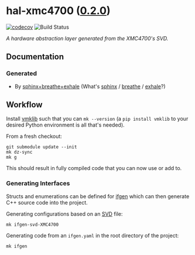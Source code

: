 <!--
    =====================================
    generator=datazen
    version=3.1.4
    hash=a00b9a811adb89af699775cb7275dcf9
    =====================================
-->

# hal-xmc4700 ([0.2.0](https://github.com/vkottler/hal-xmc4700/releases/tag/0.2.0))

[![codecov](https://codecov.io/gh/vkottler/hal-xmc4700/branch/master/graph/badge.svg)](https://codecov.io/gh/vkottler/hal-xmc4700)
![Build Status](https://github.com/vkottler/hal-xmc4700/actions/workflows/yambs-project.yml/badge.svg)

*A hardware abstraction layer generated from the XMC4700's SVD.*

## Documentation

### Generated

* By [sphinx+breathe+exhale](https://vkottler.github.io/cpp/sphinx/hal-xmc4700/)
(What's [sphinx](https://www.sphinx-doc.org/en/master/) /
[breathe](https://breathe.readthedocs.io/en/latest/) /
[exhale](https://exhale.readthedocs.io/en/latest/)?)

## Workflow

Install [vmklib](https://github.com/vkottler/vmklib) such that you can
`mk --version` (a `pip install vmklib` to your desired Python environment is
all that's needed).

From a fresh checkout:

```
git submodule update --init
mk dz-sync
mk g
```

This should result in fully compiled code that you can now use or add to.


### Generating Interfaces

Structs and enumerations can be defined for
[ifgen](https://github.com/vkottler/ifgen) which can then generate C++ source
code into the project.

Generating configurations based on an
[SVD](https://github.com/vkottler/ifgen/tree/master/ifgen/data/svd) file:

```
mk ifgen-svd-XMC4700
```

Generating code from an `ifgen.yaml` in the root directory of the project:

```
mk ifgen
```
